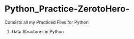 # Python_Practice-ZerotoHero-
Consists all my Practiced Files for Python
1. Data Structures in Python
